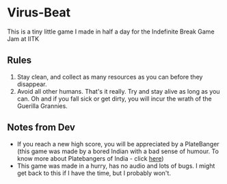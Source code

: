 # Virus-Beat
This is a tiny little game I made in half a day for the Indefinite Break Game Jam at IITK

## Rules
1. Stay clean, and collect as many resources as you can before they disappear.
2. Avoid all other humans.
That's it really. Try and stay alive as long as you can.
Oh and if you fall sick or get dirty, you will incur the wrath of the Guerilla Grannies.

## Notes from Dev
- If you reach a new high score, you will be appreciated by a PlateBanger (this game was made by a bored Indian with a bad sense of humour.  To know more about Platebangers of India - click [here]())
- This game was made in a hurry, has no audio and lots of bugs. I might get back to this if I have the time, but I probably won't.


